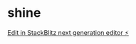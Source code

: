 # shine

[Edit in StackBlitz next generation editor ⚡️](https://stackblitz.com/~/github.com/Maxim-Cherkasov/shine)